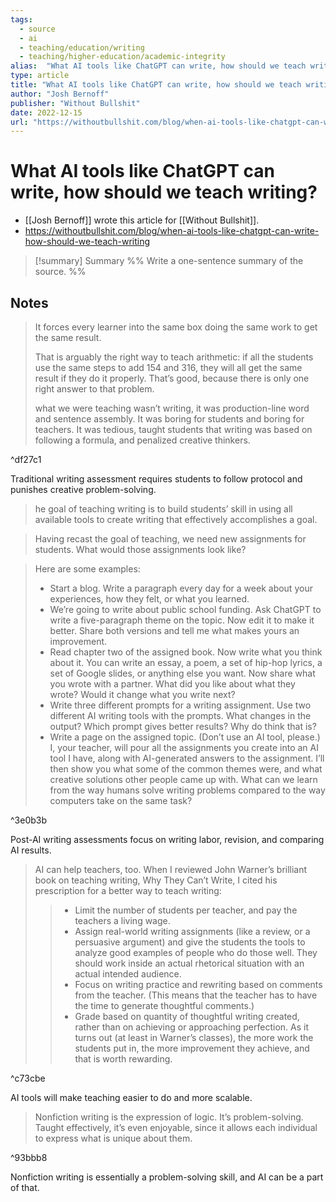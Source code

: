 ```yaml
---
tags:
  - source
  - ai
  - teaching/education/writing
  - teaching/higher-education/academic-integrity
alias:  "What AI tools like ChatGPT can write, how should we teach writing?"
type: article
title: "What AI tools like ChatGPT can write, how should we teach writing?"
author: "Josh Bernoff"
publisher: "Without Bullshit"
date: 2022-12-15
url: "https://withoutbullshit.com/blog/when-ai-tools-like-chatgpt-can-write-how-should-we-teach-writing"
---
```

# What AI tools like ChatGPT can write, how should we teach writing?
- [[Josh Bernoff]] wrote this article for [[Without Bullshit]].
- <https://withoutbullshit.com/blog/when-ai-tools-like-chatgpt-can-write-how-should-we-teach-writing>
> [!summary] Summary
> %% Write a one-sentence summary of the source. %%

## Notes
> It forces every learner into the same box doing the same work to get the same result.
>
> That is arguably the right way to teach arithmetic: if all the students use the same steps to add 154 and 316, they will all get the same result if they do it properly. That’s good, because there is only one right answer to that problem.
>
> what we were teaching wasn’t writing, it was production-line word and sentence assembly. It was boring for students and boring for teachers. It was tedious, taught students that writing was based on following a formula, and penalized creative thinkers.

^df27c1

Traditional writing assessment requires students to follow protocol and punishes creative problem-solving.

> he goal of teaching writing is to build students’ skill in using all available tools to create writing that effectively accomplishes a goal.

> Having recast the goal of teaching, we need new assignments for students. What would those assignments look like?

> Here are some examples:
> - Start a blog. Write a paragraph every day for a week about your experiences, how they felt, or what you learned.
> - We’re going to write about public school funding. Ask ChatGPT to write a five-paragraph theme on the topic. Now edit it to make it better. Share both versions and tell me what makes yours an improvement.
> - Read chapter two of the assigned book. Now write what you think about it. You can write an essay, a poem, a set of hip-hop lyrics, a set of Google slides, or anything else you want. Now share what you wrote with a partner. What did you like about what they wrote? Would it change what you write next?
> - Write three different prompts for a writing assignment. Use two different AI writing tools with the prompts. What changes in the output? Which prompt gives better results? Why do think that is?
> - Write a page on the assigned topic. (Don’t use an AI tool, please.) I, your teacher, will pour all the assignments you create into an AI tool I have, along with AI-generated answers to the assignment. I’ll then show you what some of the common themes were, and what creative solutions other people came up with. What can we learn from the way humans solve writing problems compared to the way computers take on the same task?

^3e0b3b

Post-AI writing assessments focus on writing labor, revision, and comparing AI results.

> AI can help teachers, too.
> When I reviewed John Warner’s brilliant book on teaching writing, Why They Can’t Write, I cited his prescription for a better way to teach writing:
> > - Limit the number of students per teacher, and pay the teachers a living wage.
> > - Assign real-world writing assignments (like a review, or a persuasive argument) and give the students the tools to analyze good examples of people who do those well. They should work inside an actual rhetorical situation with an actual intended audience.
> > - Focus on writing practice and rewriting based on comments from the teacher. (This means that the teacher has to have the time to generate thoughtful comments.)
> > - Grade based on quantity of thoughtful writing created, rather than on achieving or approaching perfection. As it turns out (at least in Warner’s classes), the more work the students put in, the more improvement they achieve, and that is worth rewarding. 

^c73cbe

AI tools will make teaching easier to do and more scalable.

> Nonfiction writing is the expression of logic. It’s problem-solving. Taught effectively, it’s even enjoyable, since it allows each individual to express what is unique about them.

^93bbb8

Nonfiction writing is essentially a problem-solving skill, and AI can be a part of that.